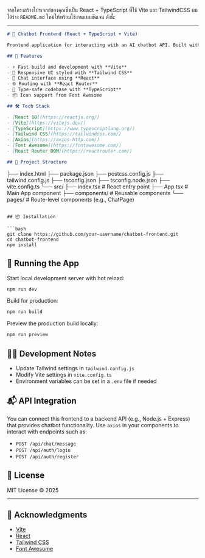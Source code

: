 จากโครงสร้างโปรเจกต์ของคุณซึ่งเป็น React + TypeScript ที่ใช้ Vite และ TailwindCSS ผมได้ร่าง `README.md` ใหม่ให้พร้อมใช้งานแบบชัดเจน ดังนี้:

---

```markdown
# 🧠 Chatbot Frontend (React + TypeScript + Vite)

Frontend application for interacting with an AI chatbot API. Built with modern tooling including **Vite**, **React 18**, **TypeScript**, and **Tailwind CSS**.

## 🚀 Features

- ⚡ Fast build and development with **Vite**
- 🎨 Responsive UI styled with **Tailwind CSS**
- 🤖 Chat interface using **React**
- 🌐 Routing with **React Router**
- 🔧 Type-safe codebase with **TypeScript**
- 📦 Icon support from Font Awesome

## 🛠 Tech Stack

- [React 18](https://reactjs.org/)
- [Vite](https://vitejs.dev/)
- [TypeScript](https://www.typescriptlang.org/)
- [Tailwind CSS](https://tailwindcss.com/)
- [Axios](https://axios-http.com/)
- [Font Awesome](https://fontawesome.com/)
- [React Router DOM](https://reactrouter.com/)

## 📁 Project Structure

```

├── index.html
├── package.json
├── postcss.config.js
├── tailwind.config.js
├── tsconfig.json
├── tsconfig.node.json
├── vite.config.ts
└── src/
├── index.tsx        # React entry point
├── App.tsx          # Main App component
├── components/      # Reusable components
└── pages/           # Route-level components (e.g., ChatPage)

````

## 📦 Installation

```bash
git clone https://github.com/your-username/chatbot-frontend.git
cd chatbot-frontend
npm install
````

## 🔧 Running the App

Start local development server with hot reload:

```bash
npm run dev
```

Build for production:

```bash
npm run build
```

Preview the production build locally:

```bash
npm run preview
```

## 🧑‍💻 Development Notes

* Update Tailwind settings in `tailwind.config.js`
* Modify Vite settings in `vite.config.ts`
* Environment variables can be set in a `.env` file if needed

## 📬 API Integration

You can connect this frontend to a backend API (e.g., Node.js + Express) that provides chatbot functionality. Use `axios` in your components to interact with endpoints such as:

* `POST /api/chat/message`
* `POST /api/auth/login`
* `POST /api/auth/register`

## 📄 License

MIT License © 2025

---

## 🙌 Acknowledgments

* [Vite](https://vitejs.dev/)
* [React](https://reactjs.org/)
* [Tailwind CSS](https://tailwindcss.com/)
* [Font Awesome](https://fontawesome.com/)

```

